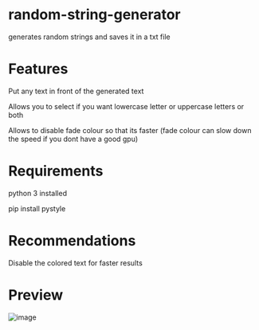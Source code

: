 # random-string-generator
generates random strings and saves it in a txt file

# Features
Put any text in front of the generated text

Allows you to select if you want lowercase letter or uppercase letters or both

Allows to disable fade colour so that its faster (fade colour can slow down the speed if you dont have a good gpu)

# Requirements
python 3 installed

pip install pystyle


#  Recommendations
Disable the colored text for faster results

# Preview

![image](https://user-images.githubusercontent.com/87803221/169863156-4513861c-d5ae-4d6c-8b71-5f8b74b5dcd4.png)
